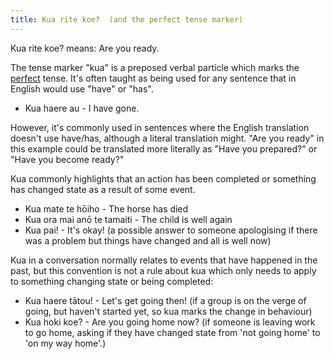 ```yaml
---
title: Kua rite koe?  (and the perfect tense marker)
---
```


Kua rite koe? means: Are you ready.

The tense marker "kua" is a preposed verbal particle which marks the [perfect](https://en.wikipedia.org/wiki/Perfect_(grammar)) tense. It's often taught as being used for any sentence that in English would use "have" or "has".
- Kua haere au - I have gone.

However, it's commonly used in sentences where the English translation doesn't use have/has, although a literal translation might. "Are you ready" in this example could be translated more literally as "Have you prepared?" or "Have you become ready?"

Kua commonly highlights that an action has been completed or something has changed state as a result of some event.
- Kua mate te hōiho - The horse has died
- Kua ora mai anō te tamaiti - The child is well again
- Kua pai! - It's okay! (a possible answer to someone apologising if there was a problem but things have changed and all is well now)

Kua in a conversation normally relates to events that have happened in the past, but this convention is not a rule about kua which only needs to apply to something changing state or being completed:
- Kua haere tātou! - Let's get going then! (if a group is on the verge of going, but haven't started yet, so kua marks the change in behaviour)
- Kua hoki koe? - Are you going home now? (if someone is leaving work to go home, asking if they have changed state from 'not going home' to 'on my way home'.)